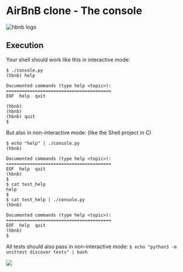 # AirBnB clone - The console

![hbnb logo](https://s3.amazonaws.com/alx-intranet.hbtn.io/uploads/medias/2018/6/65f4a1dd9c51265f49d0.png?X-Amz-Algorithm=AWS4-HMAC-SHA256&X-Amz-Credential=AKIARDDGGGOUSBVO6H7D%2F20220124%2Fus-east-1%2Fs3%2Faws4_request&X-Amz-Date=20220124T063409Z&X-Amz-Expires=86400&X-Amz-SignedHeaders=host&X-Amz-Signature=ff6d78594fb8882093f877e532bc12fff7890b8a4d691e87e57a1d752a1ae27e)



## Execution

Your shell should work like this in interactive mode:

```
$ ./console.py
(hbnb) help

Documented commands (type help <topic>):
========================================
EOF  help  quit

(hbnb) 
(hbnb) 
(hbnb) quit
$
```

But also in non-interactive mode: (like the Shell project in C)

```
$ echo "help" | ./console.py
(hbnb)

Documented commands (type help <topic>):
========================================
EOF  help  quit
(hbnb) 
$
$ cat test_help
help
$
$ cat test_help | ./console.py
(hbnb)

Documented commands (type help <topic>):
========================================
EOF  help  quit
(hbnb) 
$
```

All tests should also pass in non-interactive mode: `$ echo "python3 -m unittest discover tests" | bash`

![](https://s3.amazonaws.com/alx-intranet.hbtn.io/uploads/medias/2018/6/815046647d23428a14ca.png?X-Amz-Algorithm=AWS4-HMAC-SHA256&X-Amz-Credential=AKIARDDGGGOUSBVO6H7D%2F20220124%2Fus-east-1%2Fs3%2Faws4_request&X-Amz-Date=20220124T063409Z&X-Amz-Expires=86400&X-Amz-SignedHeaders=host&X-Amz-Signature=b11dd2dba7ad4e4f8bf69d7684bbfa6be48b6ecccaca245b6de0962c28513840)


